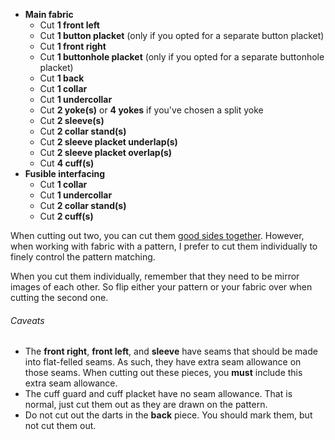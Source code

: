 -   **Main fabric**
    -   Cut **1 front left**
    -   Cut **1 button placket** (only if you opted for a separate button placket)
    -   Cut **1 front right**
    -   Cut **1 buttonhole placket** (only if you opted for a separate buttonhole placket)
    -   Cut **1 back**
    -   Cut **1 collar**
    -   Cut **1 undercollar**
    -   Cut **2 yoke(s)** or **4 yokes** if you've chosen a split yoke
    -   Cut **2 sleeve(s)**
    -   Cut **2 collar stand(s)**
    -   Cut **2 sleeve placket underlap(s)**
    -   Cut **2 sleeve placket overlap(s)**
    -   Cut **4 cuff(s)**
-   **Fusible interfacing**
    -   Cut **1 collar**
    -   Cut **1 undercollar**
    -   Cut **2 collar stand(s)**
    -   Cut **2 cuff(s)**

<Note>

When cutting out two, you can cut them [good sides together](/docs/sewing/good-sides-together).
However, when working with fabric with a pattern, I prefer to cut them individually to finely control the pattern matching.

When you cut them individually, remember that they need to be mirror images of each other. So flip either your pattern or your fabric over when cutting the second one.

</Note>

<Warning>

###### Caveats

-   The **front right**, **front left**, and **sleeve** have seams that should be made into flat-felled seams. As such, they have extra seam allowance on those seams. When cutting out these pieces, you **must** include this extra seam allowance.
-   The cuff guard and cuff placket have no seam allowance. That is normal, just cut them out as they are drawn on the pattern.
-   Do not cut out the darts in the **back** piece. You should mark them, but not cut them out.

</Warning>
